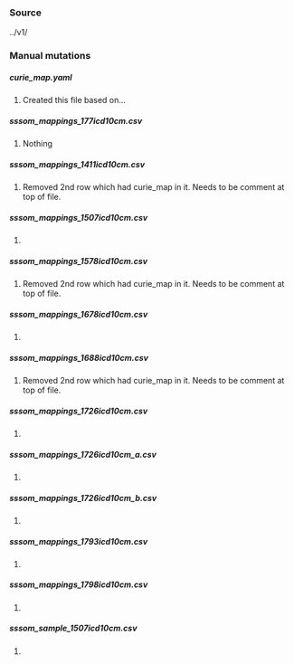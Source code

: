 ### Source
../v1/

### Manual mutations
##### curie_map.yaml
1. Created this file based on...

##### sssom_mappings_177icd10cm.csv
1. Nothing

##### sssom_mappings_1411icd10cm.csv
1. Removed 2nd row which had curie_map in it. Needs to be comment at top of file.

##### sssom_mappings_1507icd10cm.csv
1. 

##### sssom_mappings_1578icd10cm.csv
1. Removed 2nd row which had curie_map in it. Needs to be comment at top of file.

##### sssom_mappings_1678icd10cm.csv
1. 

##### sssom_mappings_1688icd10cm.csv
1. Removed 2nd row which had curie_map in it. Needs to be comment at top of file.

##### sssom_mappings_1726icd10cm.csv
1. 

##### sssom_mappings_1726icd10cm_a.csv
1. 

##### sssom_mappings_1726icd10cm_b.csv
1. 

##### sssom_mappings_1793icd10cm.csv
1. 

##### sssom_mappings_1798icd10cm.csv
1. 

##### sssom_sample_1507icd10cm.csv
1. 
